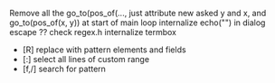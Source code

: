 Remove all the go_to(pos_of(..., just attribute new asked y and x, and go_to(pos_of(x, y)) at start of main loop
internalize echo("") in dialog escape ??
check regex.h
internalize termbox

* [R] replace with pattern elements and fields
* [:] select all lines of custom range
* [f,/] search for pattern
